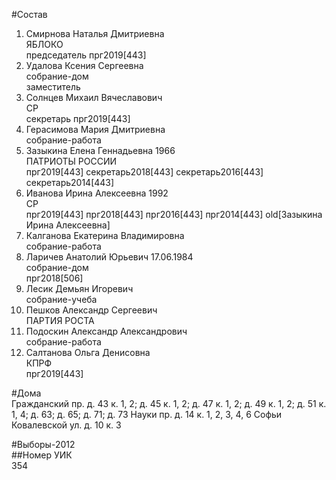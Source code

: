 #Состав  
1. Смирнова Наталья Дмитриевна  
    ЯБЛОКО  
    председатель прг2019[443]  
2. Удалова Ксения Сергеевна  
    собрание-дом  
    заместитель  
3. Солнцев Михаил Вячеславович  
    СР  
    секретарь прг2019[443]  
4. Герасимова Мария Дмитриевна  
    собрание-работа  
5. Зазыкина Елена Геннадьевна 1966  
    ПАТРИОТЫ РОССИИ  
    прг2019[443] секретарь2018[443] секретарь2016[443] секретарь2014[443]  
6. Иванова Ирина Алексеевна 1992  
    СР  
    прг2019[443] прг2018[443] прг2016[443] прг2014[443] old[Зазыкина Ирина Алексеевна]  
7. Калганова Екатерина Владимировна  
    собрание-работа  
8. Ларичев Анатолий Юрьевич 17.06.1984  
    собрание-дом  
    прг2018[506]  
9. Лесик Демьян Игоревич  
    собрание-учеба  
10. Пешков Александр Сергеевич  
    ПАРТИЯ РОСТА  
11. Подоскин Александр Александрович  
    собрание-работа  
12. Салтанова Ольга Денисовна  
    КПРФ  
    прг2019[443]  
  
#Дома  
Гражданский пр. д. 43 к. 1, 2; д. 45 к. 1, 2; д. 47 к. 1, 2; д. 49 к. 1, 2; д. 51 к. 1, 4; д. 63; д. 65; д. 71; д. 73 Науки пр. д. 14 к. 1, 2, 3, 4, 6 Софьи Ковалевской ул. д. 10 к. 3  
  
#Выборы-2012  
##Номер УИК  
354  
